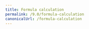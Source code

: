 ```yaml
---
title: Formula calculation
permalink: /9.0/formula-calculation
canonicalUrl: /formula-calculation
---
```

